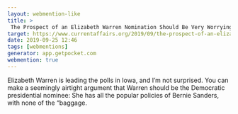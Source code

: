 ```yaml
---
layout: webmention-like
title: >
 The Prospect of an Elizabeth Warren Nomination Should Be Very Worrying
target: https://www.currentaffairs.org/2019/09/the-prospect-of-an-elizabeth-warren-nomination-should-be-very-worrying
date: 2019-09-25 12:46
tags: [webmentions]
generator: app.getpocket.com
webmention: true
---
```


 Elizabeth Warren is leading the polls in Iowa, and I’m not surprised. You can make a seemingly airtight argument that Warren should be the Democratic presidential nominee: She has all the popular policies of Bernie Sanders, with none of the “baggage.
